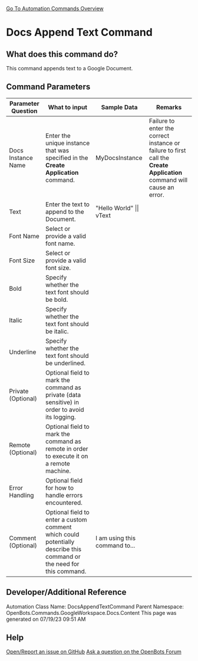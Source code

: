 <!--TITLE: Docs Append Text Command -->
<!-- SUBTITLE: a command in the Google Workspace Commands\Docs\Content group. -->
[Go To Automation Commands Overview](/automation-commands)


# Docs Append Text Command


## What does this command do?
This command appends text to a Google Document.


## Command Parameters
| Parameter Question   	| What to input  	|  Sample Data 	| Remarks  	|
| ---                    | ---               | ---           | ---       |
|Docs Instance Name|Enter the unique instance that was specified in the **Create Application** command.|MyDocsInstance|Failure to enter the correct instance or failure to first call the **Create Application** command will cause an error.|
|Text|Enter the text to append to the Document.|"Hello World" \|\| vText||
|Font Name|Select or provide a valid font name.|||
|Font Size|Select or provide a valid font size.|||
|Bold|Specify whether the text font should be bold.|||
|Italic|Specify whether the text font should be italic.|||
|Underline|Specify whether the text font should be underlined.|||
|Private (Optional)|Optional field to mark the command as private (data sensitive) in order to avoid its logging.|||
|Remote (Optional)|Optional field to mark the command as remote in order to execute it on a remote machine.|||
|Error Handling|Optional field for how to handle errors encountered.|||
|Comment (Optional)|Optional field to enter a custom comment which could potentially describe this command or the need for this command.|I am using this command to...||


## Developer/Additional Reference
Automation Class Name: DocsAppendTextCommand
Parent Namespace: OpenBots.Commands.GoogleWorkspace.Docs.Content
This page was generated on 07/19/23 09:51 AM


## Help
[Open/Report an issue on GitHub](https://github.com/OpenBotsAI/OpenBots.Studio/issues/new)
[Ask a question on the OpenBots Forum](https://openbots.ai/forums/)
